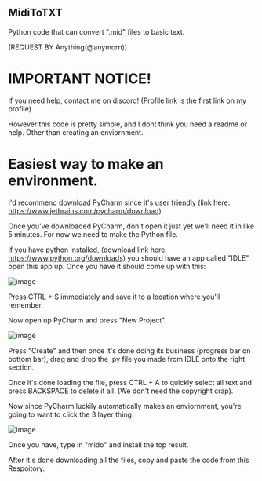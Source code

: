 ## MidiToTXT
Python code that can convert ".mid" files to basic text.

 (REQUEST BY Anything(@anymorn))

# **IMPORTANT NOTICE!**

If you need help, contact me on discord! (Profile link is the first link on my profile)

However this code is pretty simple, and I dont think you need a readme or help. Other than creating an enviornment.

# Easiest way to make an environment.

I'd recommend download PyCharm since it's user friendly (link here: https://www.jetbrains.com/pycharm/download)

Once you've downloaded PyCharm, don't open it just yet we'll need it in like 5 minutes. For now we need to make the Python file.

If you have python installed, (download link here: https://www.python.org/downloads) you should have an app called "IDLE" open this app up.
 Once you have it should come up with this:

![image](https://github.com/user-attachments/assets/8410048d-ae1d-458b-a512-de5bb6ea288d)

Press CTRL + S immediately and save it to a location where you'll remember.

Now open up PyCharm and press "New Project"

![image](https://github.com/user-attachments/assets/974059a9-bb67-4a13-8407-51c70a0cef2a)

Press "Create" and then once it's done doing its business (progress bar on bottom bar), drag and drop the .py file you made from IDLE onto the right section.

Once it's done loading the file, press CTRL + A to quickly select all text and press BACKSPACE to delete it all. (We don't need the copyright crap).

Now since PyCharm luckily automatically makes an enviornment, you're going to want to click the 3 layer thing.

![image](https://github.com/user-attachments/assets/613eca95-ce1d-450f-a793-0260fac5be9d)

Once you have, type in "mido" and install the top result.

After it's done downloading all the files, copy and paste the code from this Respoitory.
